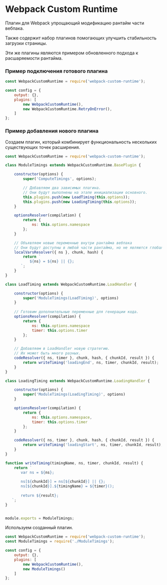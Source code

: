 # Webpack Custom Runtime

Плагин для Webpack упрощающий модификацию рантайм части вебпака.

Также содержит набор плагинов помогающих улучшить стабильность загрузки страницы. 

Эти же плагины являются примером обновленного подхода к расшаряемости рантайма.

### Пример подключения готового плагина
```js
const WebpackCustomRuntime = require('webpack-custom-runtime');

const config = {
    output: {},
    plugins: [
        new WebpackCustomRuntime(),
        new WebpackCustomRuntime.RetryOnError(),
    ]
};
```

### Пример добавления нового плагина
Создаем плагин, который комбинирует функциональность нескольких существующих точек расширения.

```js
const WebpackCustomRuntime = require('webpack-custom-runtime');

class ModuleTimings extends WebpackCustomRuntime.BasePlugin {

    constructor(options) {
        super('ComputeTimings', options);

        // Добавляем два зависимых плагина.
        // Они будут выполнены на этапе инициализации основного.
        this.plugins.push(new LoadTiming(this.options));
        this.plugins.push(new LoadingTiming(this.options));
    }

    optionsResolver(compilation) {
        return {
            ns: this.options.namespace
        };
    }

    // Объявляем новые переменные внутри рантайма вебпака
    // Они будут доступны в любой части рантайма, но не являются глобальными на странице. 
    localVarsResolver({ ns }, chunk, hash) {
        return `
           ${ns} = ${ns} || {};
       `;
    }
}

class LoadTiming extends WebpackCustomRuntime.LoadHandler {

    constructor(options) {
        super('ModuleTimings(LoadTiming)', options)
    }
    
    // Готовим дополнительные переменные для генерации кода.
    optionsResolver(compilation) {
        return {
            ns: this.options.namespace
            timer: this.options.timer
        };
    }

    // Добавляем в LoadHandler новую стратегию.
    // Их может быть много разных.
    codeResolver({ ns, timer }, chunk, hash, { chunkId, result }) {
        return writeTiming('loadingEnd', ns, timer, chunkId, result);
    }
}

class LoadingTiming extends WebpackCustomRuntime.LoadingHandler {

    constructor(options) {
        super('ModuleTimings(LoadingTiming)', options)
    }

    optionsResolver(compilation) {
        return {
            ns: this.options.namespace,
            timer: this.options.timer
        };
    }

    codeResolver({ ns, timer }, chunk, hash, { chunkId, result }) {
        return writeTiming('loadingStart', ns, timer, chunkId, result);
    }
}

function writeTiming(timingName, ns, timer, chunkId, result) {
    return `
       var ns = ${ns};
       
       ns[${chunkId}] = ns[${chunkId}] || {};
       ns[${chunkId}].${timingName} = ${timer}(); 
       
       return ${result};
   `;
}


module.exports = ModuleTimings;

```

Используем созданный плагин.
```js
const WebpackCustomRuntime = require('webpack-custom-runtime');
const ModuleTimings = require('./ModuleTimings');

const config = {
    output: {},
    plugins: [
        new WebpackCustomRuntime(),
        new ModuleTimings()
    ]
};
```
